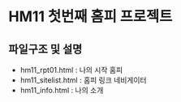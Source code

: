 # HM11 첫번째 홈피 프로젝트

## 파일구조 및 설명
 - hm11_rpt01.html : 나의 시작 홈피
 - hm11_sitelist.html : 홈피 링크 네비게이터
 - hm11_info.html : 나의 소개
